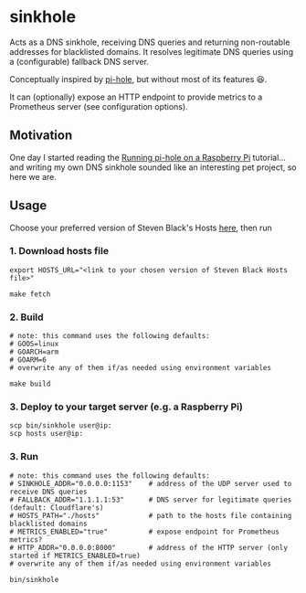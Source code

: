 # sinkhole

Acts as a DNS sinkhole, receiving DNS queries and returning non-routable addresses for blacklisted domains. It resolves legitimate DNS queries using a (configurable) fallback DNS server.

Conceptually inspired by [pi-hole](https://github.com/pi-hole/pi-hole), but without most of its features 😆.

It can (optionally) expose an HTTP endpoint to provide metrics to a Prometheus server (see configuration options).

## Motivation

One day I started reading the [Running pi-hole on a Raspberry Pi](https://www.raspberrypi.com/tutorials/running-pi-hole-on-a-raspberry-pi/) tutorial... and writing my own DNS sinkhole sounded like an interesting pet project, so here we are.

## Usage

Choose your preferred version of Steven Black's Hosts [here](https://github.com/StevenBlack/hosts#list-of-all-hosts-file-variants), then run

### 1. Download hosts file

```shell
export HOSTS_URL="<link to your chosen version of Steven Black Hosts file>"

make fetch
```

### 2. Build

```shell
# note: this command uses the following defaults:
# GOOS=linux
# GOARCH=arm
# GOARM=6
# overwrite any of them if/as needed using environment variables

make build
```

### 3. Deploy to your target server (e.g. a Raspberry Pi)

```shell
scp bin/sinkhole user@ip:
scp hosts user@ip:
```

### 3. Run

```shell
# note: this command uses the following defaults:
# SINKHOLE_ADDR="0.0.0.0:1153"    # address of the UDP server used to receive DNS queries
# FALLBACK_ADDR="1.1.1.1:53"      # DNS server for legitimate queries (default: Cloudflare's)
# HOSTS_PATH="./hosts"            # path to the hosts file containing blacklisted domains
# METRICS_ENABLED="true"          # expose endpoint for Prometheus metrics?
# HTTP_ADDR="0.0.0.0:8000"        # address of the HTTP server (only started if METRICS_ENABLED=true)
# overwrite any of them if/as needed using environment variables

bin/sinkhole
```
